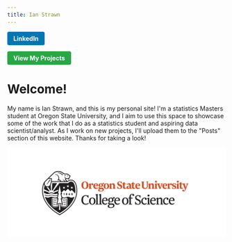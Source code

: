 ```yaml
---
title: Ian Strawn
---
```


<style>
.btn {
  display: inline-block;
  color: #fff !important;
  padding: 0.5em 1em;
  border-radius: 4px;
  text-decoration: none;
  font-weight: bold;
  border: none;
}

.btn-blue { background: #0077b5; }
.btn-blue:hover { background: #005983; }

.btn-green { background: #28a745; }
.btn-green:hover { background: #1e7e34; }

</style>

<a href="https://www.linkedin.com/in/ian-strawn-548234255" class="btn btn-blue">LinkedIn</a>

<a href="https://strawni27.github.io/personal-project-page/projects" class="btn btn-green">View My Projects</a>

# Welcome!

My name is Ian Strawn, and this is my personal site! I'm a statistics Masters student at Oregon State University, and I aim to use this space to showcase some of the work that I do as a statistics student and aspiring data scientist/analyst. As I work on new projects, I'll upload them to the "Posts" section of this website. Thanks for taking a look!

![Oregon State College of Science Logo](cos_logo.png)
